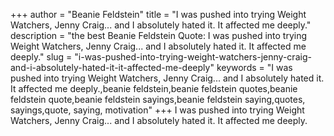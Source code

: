 +++
author = "Beanie Feldstein"
title = "I was pushed into trying Weight Watchers, Jenny Craig... and I absolutely hated it. It affected me deeply."
description = "the best Beanie Feldstein Quote: I was pushed into trying Weight Watchers, Jenny Craig... and I absolutely hated it. It affected me deeply."
slug = "i-was-pushed-into-trying-weight-watchers-jenny-craig-and-i-absolutely-hated-it-it-affected-me-deeply"
keywords = "I was pushed into trying Weight Watchers, Jenny Craig... and I absolutely hated it. It affected me deeply.,beanie feldstein,beanie feldstein quotes,beanie feldstein quote,beanie feldstein sayings,beanie feldstein saying,quotes, sayings,quote, saying, motivation"
+++
I was pushed into trying Weight Watchers, Jenny Craig... and I absolutely hated it. It affected me deeply.
